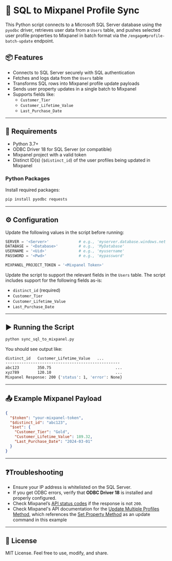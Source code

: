 # 📩 SQL to Mixpanel Profile Sync

This Python script connects to a Microsoft SQL Server database using the `pyodbc` driver, retrieves user data from a `Users` table, and pushes selected user profile properties to Mixpanel in batch format via the `/engage#profile-batch-update` endpoint.

## 📦 Features

- Connects to SQL Server securely with SQL authentication
- Fetches and logs data from the `Users` table
- Transforms SQL rows into Mixpanel profile update payloads
- Sends user property updates in a single batch to Mixpanel
- Supports fields like:
  - `Customer_Tier`
  - `Customer_Lifetime_Value`
  - `Last_Purchase_Date`

---

## 💠 Requirements

- Python 3.7+
- ODBC Driver 18 for SQL Server (or compatible)
- Mixpanel project with a valid token
- Distinct ID(s) (`$distinct_id`) of the user profiles being updated in Mixpanel

### Python Packages

Install required packages:

```bash
pip install pyodbc requests
```

---

## ⚙️ Configuration

Update the following values in the script before running:

```python
SERVER = '<Server>'             # e.g., 'myserver.database.windows.net'
DATABASE = '<Database>'         # e.g., 'MyDatabase'
USERNAME = '<Uid>'              # e.g., 'myusername'
PASSWORD = '<Pwd>'              # e.g., 'mypassword'

MIXPANEL_PROJECT_TOKEN = '<Mixpanel Token>'
```

Update the script to support the relevant fields in the `Users` table. The script includes support for the following fields as-is:

- `distinct_id` (required)
- `Customer_Tier`
- `Customer_Lifetime_Value`
- `Last_Purchase_Date`

---

## ▶️ Running the Script

```bash
python sync_sql_to_mixpanel.py
```

You should see output like:

```bash
distinct_id   Customer_Lifetime_Value   ...
--------------------------------------------------
abc123        350.75                            ...
xyz789        120.10                            ...
Mixpanel Response: 200 {'status': 1, 'error': None}
```

---

## 📤 Example Mixpanel Payload

```json
{
  "$token": "your-mixpanel-token",
  "$distinct_id": "abc123",
  "$set": {
    "Customer_Tier": "Gold",
    "Customer_Lifetime_Value": 189.32,
    "Last_Purchase_Date": "2024-03-01"
  }
}
```

---

## ❓Troubleshooting

- Ensure your IP address is whitelisted on the SQL Server.
- If you get ODBC errors, verify that **ODBC Driver 18** is installed and properly configured.
- Check Mixpanel’s [API status codes](https://developer.mixpanel.com/docs/http#response-format) if the response is not `200`.
- Check Mixpanel's API documentation for the [Update Multiple Profiles Method](https://developer.mixpanel.com/reference/profile-batch-update), which references the [Set Property Method](https://developer.mixpanel.com/reference/profile-set) as an update command in this example

---

## 📄 License

MIT License. Feel free to use, modify, and share.

